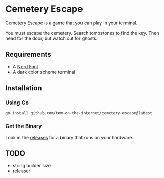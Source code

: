 # Cemetery Escape

Cemetery Escape is a game that you can play in your terminal.

You must escape the cemetery.
Search tombstones to find the key.
Then head for the door,
but watch out for ghosts.

## Requirements

- A [Nerd Font](https://www.nerdfonts.com/)
- A dark color scheme terminal

## Installation

### Using Go

```sh
go install github.com/tom-on-the-internet/cemetery-escape@latest
```

### Get the Binary

Look in the [releases](https://github.com/tom-on-the-internet/cemetery-escape/releases/latest) for a binary that runs on your hardware.

## TODO

- string builder size
- releaser
